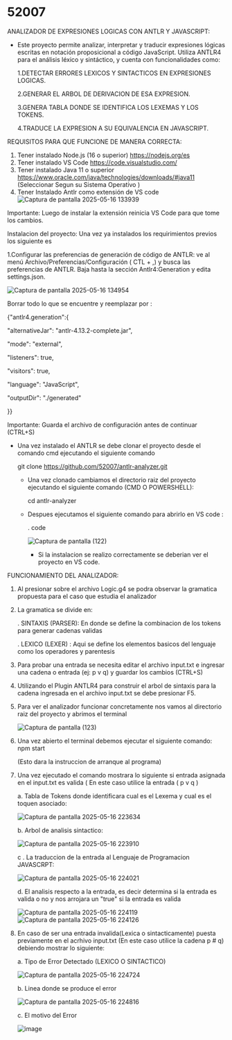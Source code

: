# 52007
ANALIZADOR DE EXPRESIONES LOGICAS CON ANTLR Y JAVASCRIPT:

- Este proyecto permite analizar, interpretar y traducir expresiones lógicas escritas en notación proposicional a código JavaScript. Utiliza ANTLR4 para el análisis léxico y sintáctico, y     cuenta con funcionalidades como:

   1.DETECTAR ERRORES LEXICOS Y SINTACTICOS EN EXPRESIONES LOGICAS. 

   2.GENERAR EL ARBOL DE DERIVACION DE ESA EXPRESION.

   3.GENERA TABLA DONDE SE IDENTIFICA LOS LEXEMAS Y LOS TOKENS. 

   4.TRADUCE LA EXPRESION A SU EQUIVALENCIA EN JAVASCRIPT. 

REQUISITOS PARA QUE FUNCIONE DE MANERA CORRECTA: 
 1. Tener instalado Node.js (16 o superior)
    https://nodejs.org/es
 2. Tener instalado VS Code
    https://code.visualstudio.com/ 
 3. Tener instalado Java 11 o superior
    https://www.oracle.com/java/technologies/downloads/#java11
    (Seleccionar Segun su Sistema Operativo )  
 5. Tener Instalado Antlr como extensión de VS code
   ![Captura de pantalla 2025-05-16 133939](https://github.com/user-attachments/assets/8e696f89-9d85-4469-9834-737c1bcc28ae)


Importante: Luego de instalar la extensión reinicia VS Code para que tome los cambios.

Instalacion del proyecto: Una vez ya instalados los requirimientos previos los siguiente es

1.Configurar las preferencias de generación de código de ANTLR: ve al menú
Archivo/Preferencias/Configuración ( CTL + ,) y busca las preferencias de ANTLR. Baja hasta
la sección Antlr4:Generation y edita settings.json. 

![Captura de pantalla 2025-05-16 134954](https://github.com/user-attachments/assets/9c548d40-4ea5-42df-a821-58ab552e8dae)
 
 
 Borrar todo lo que se encuentre y reemplazar por : 

{"antlr4.generation":{

"alternativeJar": "antlr-4.13.2-complete.jar",
 
 "mode": "external",
 
 "listeners": true,

 "visitors": true,
 
 "language": "JavaScript",

 "outputDir": "./generated"
 
 }}

  Importante: Guarda el archivo de configuración antes de continuar (CTRL+S)

  - Una vez instalado el ANTLR se debe clonar el proyecto desde el comando cmd ejecutando el siguiente comando

    git clone https://github.com/52007/antlr-analyzer.git

    - Una vez clonado cambiamos el directorio raiz del proyecto ejecutando el siguiente comando (CMD O POWERSHELL):

      cd antlr-analyzer
    - Despues ejecutamos el siguiente comando para abrirlo en VS code :

       . code

      ![Captura de pantalla (122)](https://github.com/user-attachments/assets/d8ebca0f-cafe-4da5-9af6-42d4862fa621)


      - Si la instalacion se realizo correctamente se deberian ver el proyecto en VS code.

FUNCIONAMIENTO DEL ANALIZADOR: 
1. Al presionar sobre el archivo Logic.g4 se podra observar la gramatica propuesta para el caso que estudia el analizador
2. La gramatica se divide en:

    . SINTAXIS (PARSER): En donde se define la combinacion de los tokens para generar cadenas validas

    . LEXICO (LEXER) : Aqui se define los elementos basicos del lenguaje como los operadores y parentesis

3. Para probar una entrada se necesita editar el archivo input.txt e ingresar una cadena o entrada (ej: p v q) y guardar los cambios (CTRL+S) 
4. Utilizando el Plugin ANTLR4 para construir el arbol de sintaxis para la cadena ingresada en el archivo input.txt se debe presionar F5.
5. Para ver el analizador funcionar concretamente nos vamos al directorio raiz del proyecto y abrimos el terminal

    ![Captura de pantalla (123)](https://github.com/user-attachments/assets/0fa41148-1d6d-4940-912f-7336d5a2c7aa)


6. Una vez abierto el terminal debemos ejecutar el siguiente comando: npm start

   (Esto dara la instruccion de arranque al programa)

7. Una vez ejecutado el comando mostrara lo siguiente si entrada asignada en el input.txt es valida ( En este caso utilice la entrada ( p v q )

    a. Tabla de Tokens donde identificara cual es el Lexema y cual es el toquen asociado:


    ![Captura de pantalla 2025-05-16 223634](https://github.com/user-attachments/assets/09791943-d56c-42a4-8c30-a6825583a1d5)


    b. Arbol de analisis sintactico:


   ![Captura de pantalla 2025-05-16 223910](https://github.com/user-attachments/assets/896f42f1-1b51-40ed-8a03-88a30e9ef009)

   
    c . La traduccion de la entrada al Lenguaje de Programacion JAVASCRPT:


    ![Captura de pantalla 2025-05-16 224021](https://github.com/user-attachments/assets/cb3de902-66a6-4145-a5c1-6318f0af8625)

   d. El analisis respecto a la entrada, es decir determina si la entrada es valida o no y nos arrojara un "true" si la entrada es valida

    ![Captura de pantalla 2025-05-16 224119](https://github.com/user-attachments/assets/57c7ba11-aab8-495e-ac72-f82cd4faefdc)
    ![Captura de pantalla 2025-05-16 224126](https://github.com/user-attachments/assets/4e1bd1ee-1a41-4b3f-9d2a-5642335e94d9)

9. En caso de ser una entrada invalida(Lexica o sintacticamente) puesta previamente en el acrhivo input.txt (En este caso utilice la cadena p # q) debiendo mostrar lo siguiente:

    a. Tipo de Error Detectado (LEXICO O SINTACTICO) 

      ![Captura de pantalla 2025-05-16 224724](https://github.com/user-attachments/assets/511b9e06-8d72-42bd-918f-582b176f9e3c)


     b. Linea donde se produce el error


      ![Captura de pantalla 2025-05-16 224816](https://github.com/user-attachments/assets/d0de621d-954f-4ab4-aad8-e54a3ab8df1f)

    c. El motivo del Error
  
      ![image](https://github.com/user-attachments/assets/e741ac31-ecbc-427f-b4b9-69007ceb5c41)


 



    
     
